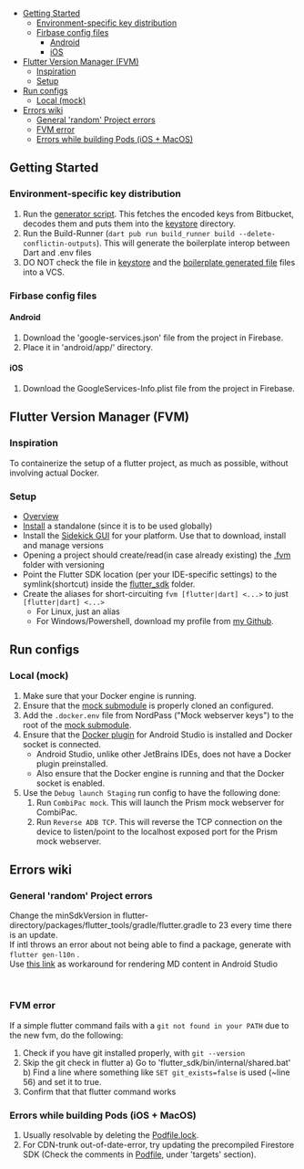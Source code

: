 <!-- TOC start (generated with https://github.com/derlin/bitdowntoc) -->

- [Getting Started](#getting-started)
    * [Environment-specific key distribution](#environment-specific-key-distribution)
    * [Firbase config files](#firbase-config-files)
        + [Android](#android)
        + [iOS](#ios)
- [Flutter Version Manager (FVM)](#flutter-version-manager-fvm)
    * [Inspiration](#inspiration)
    * [Setup](#setup)
- [Run configs](#run-configs)
    * [Local (mock)](#local-mock)
- [Errors wiki](#errors-wiki)
    * [General 'random' Project errors](#general-random-project-errors)
    * [FVM error](#fvm-error)
    * [Errors while building Pods (iOS + MacOS)](#errors-while-building-pods-ios-macos)

<!-- TOC end -->

<!-- TOC --><a id="getting-started"></a>

<!-- TOC --><a name="getting-started"></a>
## Getting Started

<!-- TOC --><a id="environment-specific-key-distribution"></a>

<!-- TOC --><a name="environment-specific-key-distribution"></a>
### Environment-specific key distribution

1. Run the [generator script](../scripts/keystore_env_gen.sh). This fetches the encoded keys from
   Bitbucket, decodes them and puts them into the [keystore](lib/env/keystore) directory.
2. Run the Build-Runner (`dart pub run build_runner build --delete-conflictin-outputs`). This will
   generate the boilerplate interop between Dart and .env files
3. DO NOT check the file in [keystore](lib/env/keystore) and the [boilerplate generated
   file](lib/env/env.g.dart) files into a VCS.

<!-- TOC --><a id="firbase-config-files"></a>

<!-- TOC --><a name="firbase-config-files"></a>
### Firbase config files

<!-- TOC --><a id="android"></a>

<!-- TOC --><a name="android"></a>
#### Android

1. Download the 'google-services.json' file from the project in Firebase.
2. Place it in 'android/app/' directory.

<!-- TOC --><a id="ios"></a>

<!-- TOC --><a name="ios"></a>
#### iOS

1. Download the GoogleServices-Info.plist file from the project in Firebase.

<!-- TOC --><a id="flutter-version-manager-fvm"></a>

<!-- TOC --><a name="flutter-version-manager-fvm"></a>
## Flutter Version Manager (FVM)

<!-- TOC --><a id="inspiration"></a>

<!-- TOC --><a name="inspiration"></a>
### Inspiration

To containerize the setup of a flutter project, as much as possible, without involving actual
Docker.

<!-- TOC --><a id="setup"></a>

<!-- TOC --><a name="setup"></a>
### Setup

+ [Overview](https://fvm.app/docs/getting_started/overview)
+ [Install](https://fvm.app/docs/getting_started/installation) a standalone (since it is to be used
  globally)
+ Install the [Sidekick GUI](https://github.com/fluttertools/sidekick) for your platform. Use that
  to download, install and manage versions
+ Opening a project should create/read(in case already existing) the [.fvm](.fvm) folder with
  versioning
+ Point the Flutter SDK location (per your IDE-specific settings) to the symlink(shortcut) inside
  the [flutter_sdk](.fvm/flutter_sdk) folder.
+ Create the aliases for short-circuiting `fvm [flutter|dart] <...>` to just `[flutter|dart] <...>`
    + For Linux, just an alias
    + For Windows/Powershell, download my profile
      from [my Github](https://github.com/LahaLuhem/Script-tures/blob/master/shell%20profiles/powershell/Microsoft.PowerShell_profile.ps1).

<!-- TOC --><a id="errors-wiki"></a>

<!-- TOC --><a name="run-configs"></a>
## Run configs

<!-- TOC --><a name="local-mock"></a>
### Local (mock)
1. Make sure that your Docker engine is running.
2. Ensure that the [mock submodule](../Docker/mock) is properly cloned an configured.
3. Add the `.docker.env` file from NordPass ("Mock webserver keys") to the root of the [mock submodule](../Docker/mock).
4. Ensure that the [Docker plugin](https://plugins.jetbrains.com/plugin/7724-docker) for Android Studio is installed and Docker socket is connected.
   + Android Studio, unlike other JetBrains IDEs, does not have a Docker plugin preinstalled.
   + Also ensure that the Docker engine is running and that the Docker socket is enabled.
5. Use the `Debug launch Staging` run config to have the following done:
   1. Run `CombiPac mock`. This will launch the Prism mock webserver for CombiPac.
   2. Run `Reverse ADB TCP`. This will reverse the TCP connection on the device to listen/point to the localhost exposed port for the Prism mock webserver.

<!-- TOC --><a name="errors-wiki"></a>
## Errors wiki

<!-- TOC --><a id="general-random-project-errors"></a>

<!-- TOC --><a name="general-random-project-errors"></a>
### General 'random' Project errors

Change the minSdkVersion in flutter-directory/packages/flutter_tools/gradle/flutter.gradle to 23
every time there is an update.<br>
If intl throws an error about not being able to find a package, generate with `flutter gen-l10n`
.<br>
Use [this link](https://joachimschuster.de/posts/android-studio-fix-markdown-plugin/) as workaround
for rendering MD content in Android Studio

<br>

<!-- TOC --><a id="fvm-error"></a>

<!-- TOC --><a name="fvm-error"></a>
### FVM error

If a simple flutter command fails with a `git not found in your PATH` due to the new fvm, do the
following:

1. Check if you have git installed properly, with `git --version`
2. Skip the git check in flutter
   a) Go to 'flutter_sdk/bin/internal/shared.bat'
   b) Find a line where something like `SET git_exists=false` is used (~line 56) and set it to true.
3. Confirm that that flutter command works

<!-- TOC --><a id="errors-while-building-pods-ios-macos"></a>

<!-- TOC --><a name="errors-while-building-pods-ios-macos"></a>
### Errors while building Pods (iOS + MacOS)

1. Usually resolvable by deleting the [Podfile.lock](ios/Podfile.lock).
2. For CDN-trunk out-of-date-error, try updating the precompiled Firestore SDK (Check the comments
   in [Podfile](ios/Podfile), under 'targets' section).
